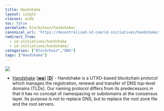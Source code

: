 ```yaml
---
title: Handshake
layout: single
classes: wide
toc: false
permalink: blockchain/handshake/
canonical_url: 'https://decentralized-id.com/id-initiatives/handshake/'
redirect_from:
  - id-initiatives/handshake
  - id-initiatives/handshake/
categories: ["Blockchain","DNS"]
tags: ["Handshake"]
---
```


<img src="https://i.imgur.com/lhHnC8w.png"/>

* [Handshake](https://handshake.org) [[**wp**](https://handshake.org/files/handshake.txt)] [[**D**](https://handshake-org.github.io/)] - Handshake is a UTXO-based blockchain protocol which manages the registration, renewal and transfer of DNS top-level domains (TLDs). Our naming protocol differs from its predecessors in that it has no concept of namespacing or subdomains at the consensus layer. Its purpose is not to replace DNS, but to replace the root zone file and the root servers.
